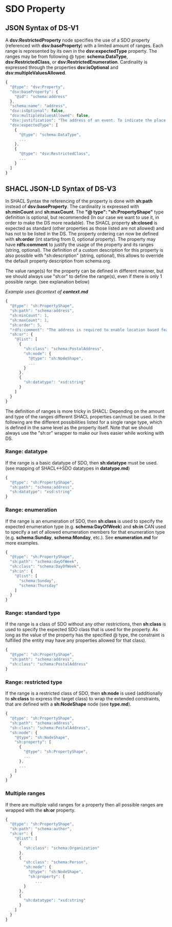 # SDO Property

## JSON Syntax of DS-V1

A **dsv:RestrictedProperty** node specifies the use of a SDO property \(referenced with **dsv:baseProperty**\) with a limited amount of ranges. Each range is represented by its own in the **dsv:expectedType** property. The ranges may be from following @ type: **schema:DataType**, **dsv:RestrictedClass**, or **dsv:RestrictedEnumeration**. Cardinality is expressed through the properties **dsv:isOptional** and **dsv:multipleValuesAllowed**.

```javascript
{
  "@type": "dsv:Property",
  "dsv:baseProperty": {
    "@id": "schema:address"
  },
  "schema:name": "address",
  "dsv:isOptional": false,
  "dsv:multipleValuesAllowed": false,
  "dsv:justification": "The address of an event. To indicate the place of the event.",
  "dsv:expectedType": [
    {
      "@type": "schema:DataType",
      ...
    },
    {
      "@type": "dsv:RestrictedClass",
      ...
    }
  ]
}
```

## SHACL JSON-LD Syntax of DS-V3

In SHACL Syntax the referencing of the property is done with **sh:path** instead of **dsv:baseProperty**. The cardinality is expressed with **sh:minCount** and **sh:maxCount**. The **"@ type": "sh:PropertyShape"** type definition is optional, but recommended \(In our case we want to use it, in order to make the DS more readable\). The SHACL property **sh:closed** is expected as standard \(other properties as those listed are not allowed\) and has not to be listed in the DS. The property ordering can now be defined with **sh:order** \(int starting from 0, optional property\). The property may have **rdfs:comment** to justify the usage of the property and its ranges \(string, optional\). The definition of a custom description for this property is also possible with "sh:description" \(string, optional\), this allows to override the default property description from schema.org.

The value range\(s\) for the property can be defined in different manner, but we should always use "sh:or" to define the range\(s\), even if there is only 1 possible range. \(see explanation below\)

_Example uses @context of **context.md**_

```javascript
{
  "@type": "sh:PropertyShape",
  "sh:path": "schema:address",
  "sh:minCount": 1,
  "sh:maxCount": 1,
  "sh:order": 5,
  "rdfs:comment": "The address is required to enable location based features of applications. The value should express the city, country and postal code of the business.",
  "sh:or": {
    "@list": [
      {
        "sh:class": "schema:PostalAddress",
        "sh:node": {
          "@type": "sh:NodeShape",
          ...
        }
      },
      {
        "sh:datatype": "xsd:string"
      }
    ]
  }
}
```

The definition of ranges is more tricky in SHACL: Depending on the amount and type of the ranges different SHACL properties can/must be used. In the following are the different possibilities listed for a single range type, which is defined in the same level as the property itself. Note that we should always use the "sh:or" wrapper to make our lives easier while working with DS.

### Range: datatype

If the range is a basic datatype of SDO, then **sh:datatype** must be used. \(see mapping of SHACL&lt;-&gt;SDO datatypes in **datatype.md**\)

```javascript
{
  "@type": "sh:PropertyShape",
  "sh:path": "schema:address",
  "sh:datatype": "xsd:string"
}
```

### Range: enumeration

If the range is an enumeration of SDO, then **sh:class** is used to specify the expected enumeration type \(e.g. **schema:DayOfWeek**\) and **sh:in** CAN used to specify a set of allowed enumeration members for that enumeration type \(e.g. **schema:Sunday**, **schema:Monday**, etc.\). See **enumeration.md** for more examples.

```javascript
{
  "@type": "sh:PropertyShape",
  "sh:path": "schema:dayOfWeek",
  "sh:class": "schema:DayOfWeek",
  "sh:in": {
    "@list": [
      "schema:Sunday",
      "schema:Thursday"
    ]
  }
}
```

### Range: standard type

If the range is a class of SDO without any other restrictions, then **sh:class** is used to specify the expected SDO class that is used for the property. As long as the value of the property has the specified @ type, the constraint is fulfilled \(the entity may have any properties allowed for that class\).

```javascript
{
  "@type": "sh:PropertyShape",
  "sh:path": "schema:address",
  "sh:class": "schema:PostalAddress"
}
```

### Range: restricted type

If the range is a restricted class of SDO, then **sh:node** is used \(additionally to **sh:class** to express the target class\) to wrap the extended constraints, that are defined with a **sh:NodeShape** node \(see **type.md**\).

```javascript
{
  "@type": "sh:PropertyShape",
  "sh:path": "schema:address",
  "sh:class": "schema:PostalAddress",
  "sh:node": {
    "@type": "sh:NodeShape",    
    "sh:property": [
      {
        "@type": "sh:PropertyShape",
        ...
      },
      ...
    ]
  }
}
```

### Multiple ranges

If there are multiple valid ranges for a property then all possible ranges are wrapped with the **sh:or** property.

```javascript
{
  "@type": "sh:PropertyShape",
  "sh:path": "schema:author",
  "sh:or": {
    "@list": [
      {
        "sh:class": "schema:Organization"
      },
      {
        "sh:class": "schema:Person",
        "sh:node": {
          "@type": "sh:NodeShape",
          "sh:property": [
             ...
        }
      },
      {
        "sh:datatype": "xsd:string"
      }
    ]
  }
}
```


